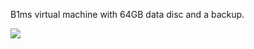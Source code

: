 B1ms virtual machine with 64GB data disc and a backup.

<a href="https://portal.azure.com/#create/Microsoft.Template/uri/https%3A%2F%2Fraw.githubusercontent.com%2FAzure%2Fazure-quickstart-templates%2Fmaster%2Fvm-to-vm-bandwidth-meter%2Fazuredeploy.json" target="_blank">
    <img src="http://azuredeploy.net/deploybutton.png"/>
</a>
